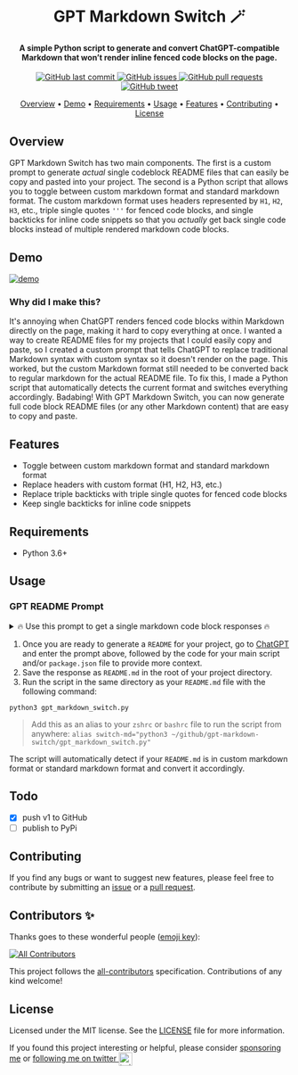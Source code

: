 <h1 align="center"> <br>GPT Markdown Switch 🪄</h1> <h4 align="center">A simple Python script to generate and convert ChatGPT-compatible Markdown that won’t render inline fenced code blocks on the page.</h4> <p align="center"> <a href="https://github.com/itsbrex/gpt-markdown-switch/commits/master"> <img src="https://img.shields.io/github/last-commit/itsbrex/gpt-markdown-switch.svg?style=flat-square&logo=github&logoColor=white" alt="GitHub last commit"> <a href="https://github.com/itsbrex/gpt-markdown-switch/issues"> <img src="https://img.shields.io/github/issues-raw/itsbrex/gpt-markdown-switch.svg?style=flat-square&logo=github&logoColor=white" alt="GitHub issues"> <a href="https://github.com/itsbrex/gpt-markdown-switch/pulls"> <img src="https://img.shields.io/github/issues-pr-raw/itsbrex/gpt-markdown-switch.svg?style=flat-square&logo=github&logoColor=white" alt="GitHub pull requests"> <a href="https://twitter.com/intent/tweet?text=Try this GPT Markdown Toggle:&url=https%3A%2F%2Fgithub.com%2Fgpt-markdown-switch%2Fgpt-markdown-switch"> <img src="https://img.shields.io/twitter/url/https/github.com/itsbrex/gpt-markdown-switch.svg?style=flat-square&logo=twitter" alt="GitHub tweet"> <p align="center"> <a href="#overview">Overview</a> • <a href="#demo">Demo</a> • <a href="#requirements">Requirements</a> • <a href="#usage">Usage</a> • <a href="#features">Features</a> • <a href="#contributing">Contributing</a> • <a href="#license">License</a> </p>

## Overview

GPT Markdown Switch has two main components. The first is a custom prompt to generate *actual* single codeblock README files that can easily be copy and pasted into your project. The second is a Python script that allows you to toggle between custom markdown format and standard markdown format. The custom markdown format uses headers represented by `H1`, `H2`, `H3`, etc., triple single quotes `'''` for fenced code blocks, and single backticks for inline code snippets so that you *actually* get back single code blocks instead of multiple rendered markdown code blocks.

## Demo
<a href="gpt-switch-demo.gif"><img src="gpt-switch-demo.gif" alt="demo" /></a>

### Why did I make this? 
It's annoying when ChatGPT renders fenced code blocks within Markdown directly on the page, making it hard to copy everything at once. I wanted a way to create README files for my projects that I could easily copy and paste, so I created a custom prompt that tells ChatGPT to replace traditional Markdown syntax with custom syntax so it doesn't render on the page. This worked, but the custom Markdown format still needed to be converted back to regular markdown for the actual README file. To fix this, I made a Python script that automatically detects the current format and switches everything accordingly. Badabing! With GPT Markdown Switch, you can now generate full code block README files (or any other Markdown content) that are easy to copy and paste.
## Features

- Toggle between custom markdown format and standard markdown format
- Replace headers with custom format (H1, H2, H3, etc.)
- Replace triple backticks with triple single quotes for fenced code blocks
- Keep single backticks for inline code snippets

## Requirements

- Python 3.6+

## Usage
### GPT README Prompt
<details>
<summary>🔥 Use this prompt to get a single markdown code block responses 🔥</summary>

```
Write a readme for my repository named "REPOSITORY NAME" based on the following code and using the custom markdown format where headers are represented by H1, H2, H3, etc., triple single quotes (''') are used for fenced code blocks, and single backticks (`) are used for inline code snippets:

PASTE YOUR CODE HERE
```
</details>

1. Once you are ready to generate a `README` for your project, go to [ChatGPT](https://chat.openai.com/) and enter the prompt above, followed by the code for your main script and/or `package.json` file to provide more context.
2. Save the response as `README.md` in the root of your project directory.
3. Run the script in the same directory as your `README.md` file with the following command:

```
python3 gpt_markdown_switch.py
```
> Add this as an alias to your `zshrc` or `bashrc` file to run the script from anywhere: 
`alias switch-md="python3 ~/github/gpt-markdown-switch/gpt_markdown_switch.py"`

The script will automatically detect if your `README.md` is in custom markdown format or standard markdown format and convert it accordingly.

## Todo
- [x] push v1 to GitHub
- [ ] publish to PyPi

## Contributing

If you find any bugs or want to suggest new features, please feel free to contribute by submitting an [issue](https://github.com/gpt-markdown-switch/issues) or a [pull request](https://github.com/gpt-markdown-switch/pulls).

## Contributors ✨
Thanks goes to these wonderful people ([emoji key](https://github.com/all-contributors/all-contributorsH1emoji-key)):

<!-- ALL-CONTRIBUTORS-BADGE:START - Do not remove or modify this section -->
[![All Contributors](https://img.shields.io/github/all-contributors/itsbrex/gpt-markdown-switch?color=ee8449&style=flat-square)](H1Contributing)
<!-- ALL-CONTRIBUTORS-BADGE:END -->

<!-- ALL-CONTRIBUTORS-LIST:START - Do not remove or modify this section -->
<!-- prettier-ignore-start -->
<!-- markdownlint-disable -->

<!-- markdownlint-restore -->
<!-- prettier-ignore-end -->

<!-- ALL-CONTRIBUTORS-LIST:END -->
This project follows the [all-contributors](https://allcontributors.org/) specification. Contributions of any kind welcome!

## License

Licensed under the MIT license. See the [LICENSE](./LICENSE) file for more information.

If you found this project interesting or helpful, please consider [sponsoring me](https://github.com/sponsors/gpt-markdown-switch) or <a href="https://twitter.com/gpt-markdown-switch">following me on twitter <img src="https://storage.googleapis.com/saasify-assets/twitter-logo.svg" alt="twitter" height="24px" align="center"></a>
